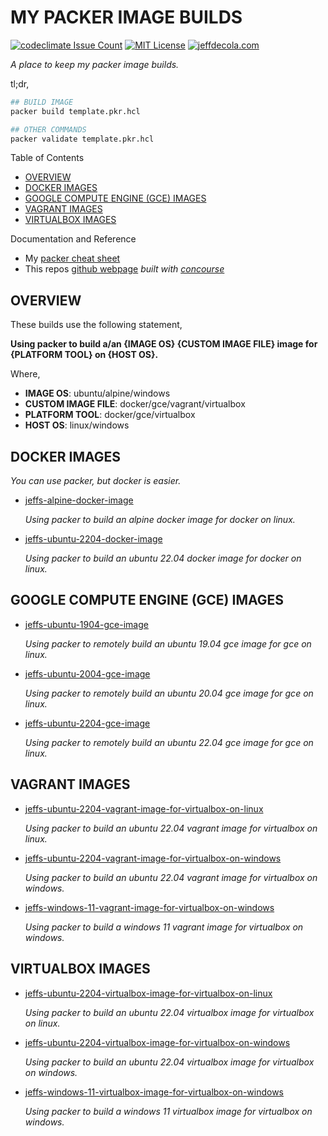 # MY PACKER IMAGE BUILDS

[![codeclimate Issue Count](https://codeclimate.com/github/JeffDeCola/my-packer-image-builds/badges/issue_count.svg)](https://codeclimate.com/github/JeffDeCola/my-packer-image-builds/issues)
[![MIT License](http://img.shields.io/:license-mit-blue.svg)](http://jeffdecola.mit-license.org)
[![jeffdecola.com](https://img.shields.io/badge/website-jeffdecola.com-blue)](https://jeffdecola.com)

_A place to keep my packer image builds._

tl;dr,

```bash
## BUILD IMAGE
packer build template.pkr.hcl

## OTHER COMMANDS
packer validate template.pkr.hcl
```

Table of Contents

* [OVERVIEW](https://github.com/JeffDeCola/my-packer-image-builds#overview)
* [DOCKER IMAGES](https://github.com/JeffDeCola/my-packer-image-builds#docker-images)
* [GOOGLE COMPUTE ENGINE (GCE) IMAGES](https://github.com/JeffDeCola/my-packer-image-builds#google-compute-engine-gce-images)
* [VAGRANT IMAGES](https://github.com/JeffDeCola/my-packer-image-builds#vagrant-images)
* [VIRTUALBOX IMAGES](https://github.com/JeffDeCola/my-packer-image-builds#virtualbox-images)

Documentation and Reference

* My
  [packer cheat sheet](https://github.com/JeffDeCola/my-cheat-sheets/tree/master/software/operations/orchestration/builds-deployment-containers/packer-cheat-sheet)
* This repos
  [github webpage](https://jeffdecola.github.io/my-packer-image-builds/)
  _built with
  [concourse](https://github.com/JeffDeCola/my-packer-image-builds/blob/master/ci-README.md)_

## OVERVIEW

These builds use the following statement,

**Using packer to build a/an {IMAGE OS} {CUSTOM IMAGE FILE} image for {PLATFORM TOOL}
on {HOST OS}.**

Where,

* **IMAGE OS**: ubuntu/alpine/windows
* **CUSTOM IMAGE FILE**: docker/gce/vagrant/virtualbox
* **PLATFORM TOOL**: docker/gce/virtualbox
* **HOST OS**: linux/windows

## DOCKER IMAGES

_You can use packer, but docker is easier._

* [jeffs-alpine-docker-image](https://github.com/JeffDeCola/my-packer-image-builds/tree/master/docker-images/jeffs-alpine-docker-image)

  _Using packer to build an alpine docker image for docker on linux._
  
* [jeffs-ubuntu-2204-docker-image](https://github.com/JeffDeCola/my-packer-image-builds/tree/master/docker-images/jeffs-ubuntu-2204-docker-image)

  _Using packer to build an ubuntu 22.04 docker image for docker on linux._

## GOOGLE COMPUTE ENGINE (GCE) IMAGES

* [jeffs-ubuntu-1904-gce-image](https://github.com/JeffDeCola/my-packer-image-builds/tree/master/google-compute-engine-images/jeffs-ubuntu-1904-gce-image)

  _Using packer to remotely build an ubuntu 19.04 gce image for gce on linux._

* [jeffs-ubuntu-2004-gce-image](https://github.com/JeffDeCola/my-packer-image-builds/tree/master/google-compute-engine-images/jeffs-ubuntu-2004-gce-image)

  _Using packer to remotely build an ubuntu 20.04 gce image for gce on linux._

* [jeffs-ubuntu-2204-gce-image](https://github.com/JeffDeCola/my-packer-image-builds/tree/master/google-compute-engine-images/jeffs-ubuntu-2204-gce-image)

  _Using packer to remotely build an ubuntu 22.04 gce image for gce on linux._

## VAGRANT IMAGES

* [jeffs-ubuntu-2204-vagrant-image-for-virtualbox-on-linux](https://github.com/JeffDeCola/my-packer-image-builds/tree/master/vagrant-images/jeffs-ubuntu-2204-vagrant-image-for-virtualbox-on-linux)

  _Using packer to build an ubuntu 22.04 vagrant image for virtualbox on linux._

* [jeffs-ubuntu-2204-vagrant-image-for-virtualbox-on-windows](https://github.com/JeffDeCola/my-packer-image-builds/tree/master/vagrant-images/jeffs-ubuntu-2204-vagrant-image-for-virtualbox-on-windows)

  _Using packer to build an ubuntu 22.04 vagrant image for virtualbox on windows._

* [jeffs-windows-11-vagrant-image-for-virtualbox-on-windows](https://github.com/JeffDeCola/my-packer-image-builds/tree/master/vagrant-images/jeffs-windows-11-vagrant-image-for-virtualbox-on-windows)

  _Using packer to build a windows 11 vagrant image for virtualbox on windows._

## VIRTUALBOX IMAGES

* [jeffs-ubuntu-2204-virtualbox-image-for-virtualbox-on-linux](https://github.com/JeffDeCola/my-packer-image-builds/tree/master/virtualbox-images/jeffs-ubuntu-2204-virtualbox-image-for-virtualbox-on-linux)

  _Using packer to build an ubuntu 22.04 virtualbox image for virtualbox on linux._

* [jeffs-ubuntu-2204-virtualbox-image-for-virtualbox-on-windows](https://github.com/JeffDeCola/my-packer-image-builds/tree/master/virtualbox-images/jeffs-ubuntu-2204-virtualbox-image-for-virtualbox-on-windows)

  _Using packer to build an ubuntu 22.04 virtualbox image for virtualbox on windows._

* [jeffs-windows-11-virtualbox-image-for-virtualbox-on-windows](https://github.com/JeffDeCola/my-packer-image-builds/tree/master/vagrant-images/jeffs-windows-11-virtualbox-image-for-virtualbox-on-windows)

  _Using packer to build a windows 11 virtualbox image for virtualbox on windows._
